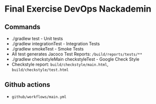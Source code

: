 # Final Exercise DevOps Nackademin

## Commands
- ./gradlew test - Unit tests
- ./gradlew integrationTest - Integration Tests
- ./gradlew smokeTest - Smoke Tests
- All test generates Jacoco Test Reports: ```/build/reports/tests/**```
- ./gradlew checkstyleMain checkstyleTest - Google Check Style
- Checkstyle report: ```build/checkstyle/main.html```, ```build/checkstyle/test.html```

## Github actions
- ```github/workflows/main.yml```
